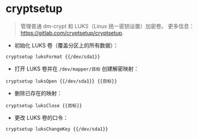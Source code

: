 # cryptsetup

> 管理普通 dm-crypt 和 LUKS（Linux 统一密钥设置）加密卷。
> 更多信息：<https://gitlab.com/cryptsetup/cryptsetup>.

- 初始化 LUKS 卷（覆盖分区上的所有数据）：

`cryptsetup luksFormat {{/dev/sda1}}`

- 打开 LUKS 卷并在 `/dev/mapper/目标` 创建解密映射：

`cryptsetup luksOpen {{/dev/sda1}} {{目标}}`

- 删除已存在的映射：

`cryptsetup luksClose {{目标}}`

- 更改 LUKS 卷的口令：

`cryptsetup luksChangeKey {{/dev/sda1}}`
